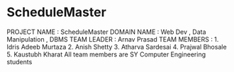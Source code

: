 # ScheduleMaster
PROJECT NAME : ScheduleMaster
DOMAIN NAME : Web Dev , Data Manipulation , DBMS
TEAM LEADER : Arnav Prasad
TEAM MEMBERS : 1. Idris Adeeb Murtaza
               2. Anish Shetty
               3. Atharva Sardesai
               4. Prajwal Bhosale
               5. Kaustubh Kharat
      All team members are SY Computer Engineering students
